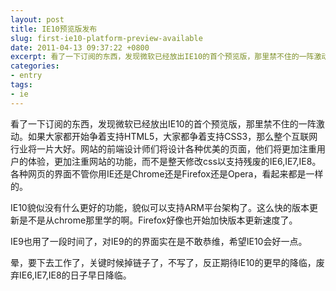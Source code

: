 ```yaml
---
layout: post
title: IE10预览版发布
slug: first-ie10-platform-preview-available
date: 2011-04-13 09:37:22 +0800
excerpt: 看了一下订阅的东西，发现微软已经放出IE10的首个预览版，那里禁不住的一阵激动。如果大家都开始争着支持HTML5，大家都争着支持CSS3，那么整个互联网行业将一片大好。网站的前端设计师们将设计各种优美的页面，他们将更加注重用户的体验，更加注重网站的功能，而不是整天修改css以支持残废的IE6,IE7,IE8。各种网页的界面不管你用IE还是Chrome还是Firefox还是Opera，看起来都是一样的。
categories:
- entry
tags:
- ie
---
```


看了一下订阅的东西，发现微软已经放出IE10的首个预览版，那里禁不住的一阵激动。如果大家都开始争着支持HTML5，大家都争着支持CSS3，那么整个互联网行业将一片大好。网站的前端设计师们将设计各种优美的页面，他们将更加注重用户的体验，更加注重网站的功能，而不是整天修改css以支持残废的IE6,IE7,IE8。各种网页的界面不管你用IE还是Chrome还是Firefox还是Opera，看起来都是一样的。


IE10貌似没有什么更好的功能，貌似可以支持ARM平台架构了。这么快的版本更新是不是从chrome那里学的啊。Firefox好像也开始加快版本更新速度了。

IE9也用了一段时间了，对IE9的的界面实在是不敢恭维，希望IE10会好一点。

晕，要下去工作了，关键时候掉链子了，不写了，反正期待IE10的更早的降临，废弃IE6,IE7,IE8的日子早日降临。
